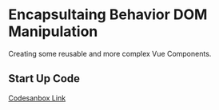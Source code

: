 # Encapsultaing Behavior DOM Manipulation

Creating some reusable and more complex Vue Components.

## Start Up Code

[Codesanbox Link](https://codesandbox.io/s/z0mx3w9km?from-embed)
